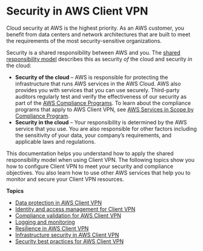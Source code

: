 # Security in AWS Client VPN<a name="security"></a>

Cloud security at AWS is the highest priority\. As an AWS customer, you benefit from data centers and network architectures that are built to meet the requirements of the most security\-sensitive organizations\.

Security is a shared responsibility between AWS and you\. The [shared responsibility model](http://aws.amazon.com/compliance/shared-responsibility-model/) describes this as security *of* the cloud and security *in* the cloud:
+ **Security of the cloud** – AWS is responsible for protecting the infrastructure that runs AWS services in the AWS Cloud\. AWS also provides you with services that you can use securely\. Third\-party auditors regularly test and verify the effectiveness of our security as part of the [AWS Compliance Programs](http://aws.amazon.com/compliance/programs/)\. To learn about the compliance programs that apply to AWS Client VPN, see [AWS Services in Scope by Compliance Program](http://aws.amazon.com/compliance/services-in-scope/)\.
+ **Security in the cloud** – Your responsibility is determined by the AWS service that you use\. You are also responsible for other factors including the sensitivity of your data, your company’s requirements, and applicable laws and regulations\. 

This documentation helps you understand how to apply the shared responsibility model when using Client VPN\. The following topics show you how to configure Client VPN to meet your security and compliance objectives\. You also learn how to use other AWS services that help you to monitor and secure your Client VPN resources\. 

**Topics**
+ [Data protection in AWS Client VPN](data-protection.md)
+ [Identity and access management for Client VPN](cvpn-authentication.md)
+ [Compliance validation for AWS Client VPN](client-vpn-compliance.md)
+ [Logging and monitoring](logging-monitoring.md)
+ [Resilience in AWS Client VPN](disaster-recovery-resiliency.md)
+ [Infrastructure security in AWS Client VPN](infrastructure-security.md)
+ [Security best practices for AWS Client VPN](security-best-practices.md)